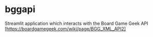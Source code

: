 # bggapi
Streamlit application which interacts with the Board Game Geek API [https://boardgamegeek.com/wiki/page/BGG_XML_API2]
